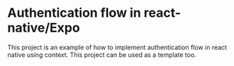 # Authentication flow in react-native/Expo
This project is an example of how to implement authentication flow in react native using context.
This project can be used as a template too.
